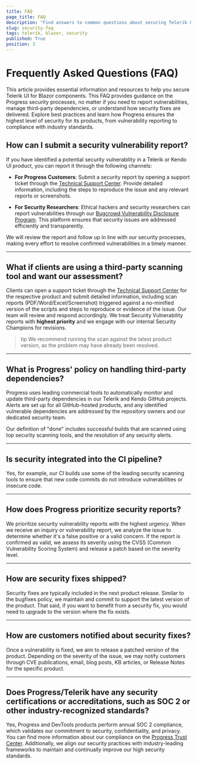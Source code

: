 ```yaml
---
title: FAQ
page_title: FAQ
description: "Find answers to common questions about securing Telerik UI for Blazor components, including how to report vulnerabilities, handle third-party dependencies, and receive security fixes."
slug: security-faq
tags: telerik, blazor, security
published: True
position: 3
---
```


# Frequently Asked Questions (FAQ)

This article provides essential information and resources to help you secure Telerik UI for Blazor components. This FAQ provides guidance on the Progress security processes, no matter if you need to report vulnerabilities, manage third-party dependencies, or understand how security fixes are delivered. Explore best practices and learn how Progress ensures the highest level of security for its products, from vulnerability reporting to compliance with industry standards.

## How can I submit a security vulnerability report?

If you have identified a potential security vulnerability in a Telerik or Kendo UI product, you can report it through the following channels:

- **For Progress Customers**: Submit a security report by opening a support ticket through the [Technical Support Center](https://www.telerik.com/account/support-center). Provide detailed information, including the steps to reproduce the issue and any relevant reports or screenshots.

- **For Security Researchers**: Ethical hackers and security researchers can report vulnerabilities through our [Bugcrowd Vulnerability Disclosure Program](https://bugcrowd.com/engagements/whatsupgold-vdp). This platform ensures that security issues are addressed efficiently and transparently.

We will review the report and follow up in line with our security processes, making every effort to resolve confirmed vulnerabilities in a timely manner.

---

## What if clients are using a third-party scanning tool and want our assessment?

Clients can open a support ticket through the [Technical Support Center](https://www.telerik.com/account/support-center) for the respective product and submit detailed information, including scan reports (PDF/Word/Excel/Screenshot) triggered against a no-minified version of the scripts and steps to reproduce or evidence of the issue. Our team will review and respond accordingly. We treat Security Vulnerability reports with **highest priority** and we engage with our internal Security Champions for revisions.

>tip We recommend running the scan against the latest product version, as the problem may have already been resolved. 

---

## What is Progress' policy on handling third-party dependencies?

Progress uses leading commercial tools to automatically monitor and update third-party dependencies in our Telerik and Kendo GitHub projects. Alerts are set up for all GitHub-hosted products, and any identified vulnerable dependencies are addressed by the repository owners and our dedicated security team.

Our definition of "done" includes successful builds that are scanned using top security scanning tools, and the resolution of any security alerts.

---

## Is security integrated into the CI pipeline?

Yes, for example, our CI builds use some of the leading security scanning tools to ensure that new code commits do not introduce vulnerabilities or insecure code.

---

## How does Progress prioritize security reports?

We prioritize security vulnerability reports with the highest urgency. When we receive an inquiry or vulnerability report, we analyze the issue to determine whether it's a false positive or a valid concern. If the report is confirmed as valid, we assess its severity using the CVSS (Common Vulnerability Scoring System) and release a patch based on the severity level.

---

## How are security fixes shipped?

Security fixes are typically included in the next product release. Similar to the bugfixes policy, we maintain and commit to support the latest version of the product. That said, if you want to benefit from a security fix, you would need to upgrade to the version where the fix exists.

---

## How are customers notified about security fixes?

Once a vulnerability is fixed, we aim to release a patched version of the product. Depending on the severity of the issue, we may notify customers through CVE publications, email, blog posts, KB articles, or Release Notes for the specific product.

---

## Does Progress/Telerik have any security certifications or accreditations, such as SOC 2 or other industry-recognized standards?

Yes, Progress and DevTools products perform annual SOC 2 compliance, which validates our commitment to security, confidentiality, and privacy. You can find more information about our compliance on the [Progress Trust Center](https://www.progress.com/trust-center). Additionally, we align our security practices with industry-leading frameworks to maintain and continually improve our high security standards.

      